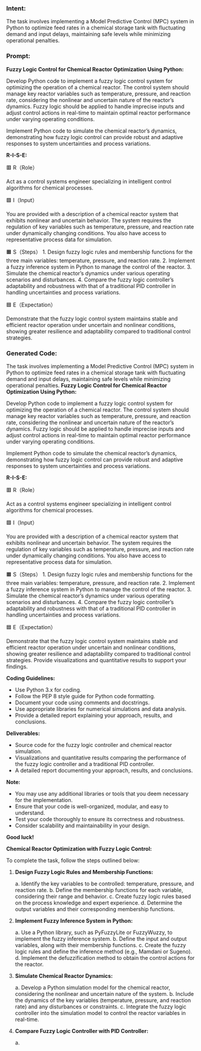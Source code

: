 ### Intent:
The task involves implementing a Model Predictive Control (MPC) system in Python to optimize feed rates in a chemical storage tank with fluctuating demand and input delays, maintaining safe levels while minimizing operational penalties.

### Prompt:
**Fuzzy Logic Control for Chemical Reactor Optimization Using Python:**

Develop Python code to implement a fuzzy logic control system for optimizing the operation of a chemical reactor. The control system should manage key reactor variables such as temperature, pressure, and reaction rate, considering the nonlinear and uncertain nature of the reactor’s dynamics. Fuzzy logic should be applied to handle imprecise inputs and adjust control actions in real-time to maintain optimal reactor performance under varying operating conditions.

Implement Python code to simulate the chemical reactor’s dynamics, demonstrating how fuzzy logic control can provide robust and adaptive responses to system uncertainties and process variations.

**R-I-S-E:**

🟥 R（Role）

Act as a control systems engineer specializing in intelligent control algorithms for chemical processes.

🟩 I（Input）

You are provided with a description of a chemical reactor system that exhibits nonlinear and uncertain behavior. The system requires the regulation of key variables such as temperature, pressure, and reaction rate under dynamically changing conditions. You also have access to representative process data for simulation.

🟧 S（Steps）
	1.	Design fuzzy logic rules and membership functions for the three main variables: temperature, pressure, and reaction rate.
	2.	Implement a fuzzy inference system in Python to manage the control of the reactor.
	3.	Simulate the chemical reactor’s dynamics under various operating scenarios and disturbances.
	4.	Compare the fuzzy logic controller’s adaptability and robustness with that of a traditional PID controller in handling uncertainties and process variations.

🟦 E（Expectation）

Demonstrate that the fuzzy logic control system maintains stable and efficient reactor operation under uncertain and nonlinear conditions, showing greater resilience and adaptability compared to traditional control strategies.

### Generated Code:
The task involves implementing a Model Predictive Control (MPC) system in Python to optimize feed rates in a chemical storage tank with fluctuating demand and input delays, maintaining safe levels while minimizing operational penalties.
**Fuzzy Logic Control for Chemical Reactor Optimization Using Python:**

Develop Python code to implement a fuzzy logic control system for optimizing the operation of a chemical reactor. The control system should manage key reactor variables such as temperature, pressure, and reaction rate, considering the nonlinear and uncertain nature of the reactor’s dynamics. Fuzzy logic should be applied to handle imprecise inputs and adjust control actions in real-time to maintain optimal reactor performance under varying operating conditions.

Implement Python code to simulate the chemical reactor’s dynamics, demonstrating how fuzzy logic control can provide robust and adaptive responses to system uncertainties and process variations.

**R-I-S-E:**

🟥 R（Role）

Act as a control systems engineer specializing in intelligent control algorithms for chemical processes.

🟩 I（Input）

You are provided with a description of a chemical reactor system that exhibits nonlinear and uncertain behavior. The system requires the regulation of key variables such as temperature, pressure, and reaction rate under dynamically changing conditions. You also have access to representative process data for simulation.

🟧 S（Steps）
	1.	Design fuzzy logic rules and membership functions for the three main variables: temperature, pressure, and reaction rate.
	2.	Implement a fuzzy inference system in Python to manage the control of the reactor.
	3.	Simulate the chemical reactor’s dynamics under various operating scenarios and disturbances.
	4.	Compare the fuzzy logic controller’s adaptability and robustness with that of a traditional PID controller in handling uncertainties and process variations.

🟦 E（Expectation）

Demonstrate that the fuzzy logic control system maintains stable and efficient reactor operation under uncertain and nonlinear conditions, showing greater resilience and adaptability compared to traditional control strategies. Provide visualizations and quantitative results to support your findings.

**Coding Guidelines:**

-	Use Python 3.x for coding.
-	Follow the PEP 8 style guide for Python code formatting.
-	Document your code using comments and docstrings.
-	Use appropriate libraries for numerical simulations and data analysis.
-	Provide a detailed report explaining your approach, results, and conclusions.

**Deliverables:**

-	Source code for the fuzzy logic controller and chemical reactor simulation.
-	Visualizations and quantitative results comparing the performance of the fuzzy logic controller and a traditional PID controller.
-	A detailed report documenting your approach, results, and conclusions.

**Note:**

-	You may use any additional libraries or tools that you deem necessary for the implementation.
-	Ensure that your code is well-organized, modular, and easy to understand.
-	Test your code thoroughly to ensure its correctness and robustness.
-	Consider scalability and maintainability in your design.

**Good luck!**

**Chemical Reactor Optimization with Fuzzy Logic Control:**

To complete the task, follow the steps outlined below:

1. **Design Fuzzy Logic Rules and Membership Functions:**

   a. Identify the key variables to be controlled: temperature, pressure, and reaction rate.
   b. Define the membership functions for each variable, considering their range and behavior.
   c. Create fuzzy logic rules based on the process knowledge and expert experience.
   d. Determine the output variables and their corresponding membership functions.

2. **Implement Fuzzy Inference System in Python:**

   a. Use a Python library, such as PyFuzzyLite or FuzzyWuzzy, to implement the fuzzy inference system.
   b. Define the input and output variables, along with their membership functions.
   c. Create the fuzzy logic rules and define the inference method (e.g., Mamdani or Sugeno).
   d. Implement the defuzzification method to obtain the control actions for the reactor.

3. **Simulate Chemical Reactor Dynamics:**

   a. Develop a Python simulation model for the chemical reactor, considering the nonlinear and uncertain nature of the system.
   b. Include the dynamics of the key variables (temperature, pressure, and reaction rate) and any disturbances or constraints.
   c. Integrate the fuzzy logic controller into the simulation model to control the reactor variables in real-time.

4. **Compare Fuzzy Logic Controller with PID Controller:**

   a.
